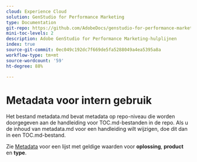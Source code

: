 ```yaml
---
cloud: Experience Cloud
solution: GenStudio for Performance Marketing
type: Documentation
git-repo: https://github.com/AdobeDocs/genstudio-for-performance-marketing.nl-NL
mini-toc-levels: 2
description: Adobe GenStudio for Performance Marketing-hulplijnen
index: true
source-git-commit: 0ec049c192dc7f669de5fa5288049a4ea5395a8a
workflow-type: tm+mt
source-wordcount: '59'
ht-degree: 88%

---
```



# Metadata voor intern gebruik

Het bestand metadata.md bevat metadata op repo-niveau die worden doorgegeven aan de handleiding voor TOC.md-bestanden in de repo. Als u de inhoud van metadata.md voor een handleiding wilt wijzigen, doe dit dan in een TOC.md-bestand.

Zie [Metadata](https://experienceleague.adobe.com/docs/authoring-guide-exl/using/editing/user-guide-setup/metadata.html?lang=nl) voor een lijst met geldige waarden voor **oplossing**, **product** en **type**.

